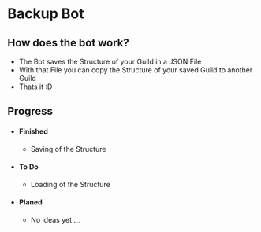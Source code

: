# Backup Bot


## How does the bot work?

 - The Bot saves the Structure of your Guild in a JSON File
 -  With that File you can copy the Structure of your saved Guild to another Guild
 - Thats it :D

## Progress
 - #### Finished
	 - Saving of the Structure
 - #### To Do
	 - Loading of the Structure
 - #### Planed
	 - No ideas yet ._.
